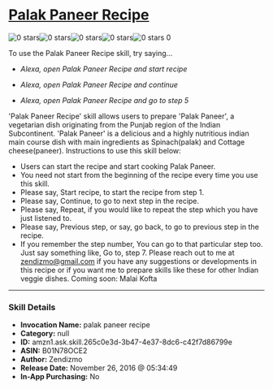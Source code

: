 # [Palak Paneer Recipe](http://alexa.amazon.com/#skills/amzn1.ask.skill.265c0e3d-3b47-4e37-8dc6-c42f7d86799e)
![0 stars](../../images/ic_star_border_black_18dp_1x.png)![0 stars](../../images/ic_star_border_black_18dp_1x.png)![0 stars](../../images/ic_star_border_black_18dp_1x.png)![0 stars](../../images/ic_star_border_black_18dp_1x.png)![0 stars](../../images/ic_star_border_black_18dp_1x.png) 0

To use the Palak Paneer Recipe skill, try saying...

* *Alexa, open Palak Paneer Recipe and start recipe*

* *Alexa, open Palak Paneer Recipe and continue*

* *Alexa, open Palak Paneer Recipe and go to step 5*

'Palak Paneer Recipe' skill allows users to prepare 'Palak Paneer', a vegetarian dish originating from the Punjab region of the Indian Subcontinent. 'Palak Paneer' is a delicious and a highly nutritious indian main course dish with main ingredients as Spinach(palak) and Cottage cheese(paneer).
Instructions to use this skill below:
 - Users can start the recipe and start cooking Palak Paneer. 
 - You need not start from the beginning of the recipe every time you use this skill.
 - Please say, Start recipe, to start the recipe from step 1.
 - Please say, Continue, to go to next step in the recipe.
 - Please say, Repeat, if you would like to repeat the step which you have just listened to.
 - Please say, Previous step, or say, go back, to go to previous step in the recipe.
 - If you remember the step number, You can go to that particular step too. Just say something like, Go to, step 7.
Please reach out to me at zendizmo@gmail.com if you have any suggestions or developments in this recipe or if you want me to prepare skills like these for other Indian veggie dishes.
Coming soon: Malai Kofta

***

### Skill Details

* **Invocation Name:** palak paneer recipe
* **Category:** null
* **ID:** amzn1.ask.skill.265c0e3d-3b47-4e37-8dc6-c42f7d86799e
* **ASIN:** B01N78OCE2
* **Author:** Zendizmo
* **Release Date:** November 26, 2016 @ 05:34:49
* **In-App Purchasing:** No
